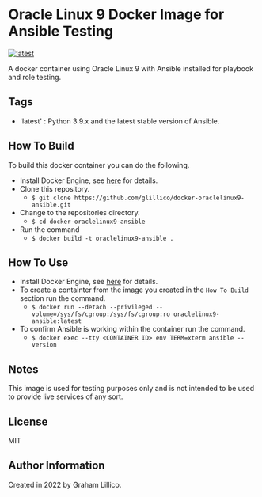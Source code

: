 # Oracle Linux 9 Docker Image for Ansible Testing

[![latest](https://github.com/glillico/docker-oraclelinux9-ansible/workflows/latest/badge.svg)](https://github.com/glillico/docker-oraclelinux9-ansible/actions?query=workflow%3Alatest)

A docker container using Oracle Linux 9 with Ansible installed for playbook and role testing.

## Tags

  - 'latest'  : Python 3.9.x and the latest stable version of Ansible.

## How To Build

To build this docker container you can do the following.

  - Install Docker Engine, see [here](https://docs.docker.com/engine/install/) for details.
  - Clone this repository.
    - `$ git clone https://github.com/glillico/docker-oraclelinux9-ansible.git`
  - Change to the repositories directory.
    - `$ cd docker-oraclelinux9-ansible`
  - Run the command
    - `$ docker build -t oraclelinux9-ansible .`

## How To Use

  - Install Docker Engine, see [here](https://docs.docker.com/engine/install/) for details.
  - To create a containter from the image you created in the `How To Build` section run the command.
    - `$ docker run --detach --privileged --volume=/sys/fs/cgroup:/sys/fs/cgroup:ro oraclelinux9-ansible:latest`
  - To confirm Ansible is working within the container run the command.
    - `$ docker exec --tty <CONTAINER ID> env TERM=xterm ansible --version`

## Notes

This image is used for testing purposes only and is not intended to be used to provide live services of any sort.

## License

MIT

## Author Information

Created in 2022 by Graham Lillico.
